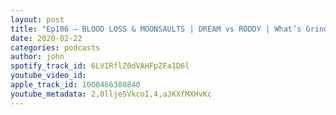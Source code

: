 ```yaml
---
layout: post
title: "Ep106 – BLOOD LOSS & MOONSAULTS | DREAM vs RODDY | What’s Grinding My Gears | Listeners Q’s"
date: 2020-02-22
categories: podcasts
author: john
spotify_track_id: 6LVIRflZ0dVAHFpZFa1D6l
youtube_video_id: 
apple_track_id: 1000466380840
youtube_metadata: 2,0llje5VkcoI,4,aJKXfMXHvKc
---
```

